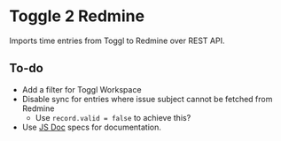 # Toggle 2 Redmine

Imports time entries from Toggl to Redmine over REST API.

## To-do

* Add a filter for Toggl Workspace
* Disable sync for entries where issue subject cannot be fetched from Redmine
  * Use `record.valid = false` to achieve this?
* Use [JS Doc](http://usejsdoc.org/index.html) specs for documentation.
